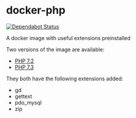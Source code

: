 # docker-php

[![Dependabot Status](https://api.dependabot.com/badges/status?host=github&repo=rezoleo/docker-php)](https://dependabot.com)

A docker image with useful extensions preinstalled

Two versions of the image are available:
  - [PHP 7.2](./7.2-apache)
  - [PHP 7.3](./7.3-apache)

They both have the following extensions added:
  - gd
  - gettext
  - pdo_mysql
  - zip
